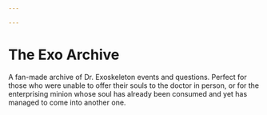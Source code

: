```yaml
---

---
```


# The Exo Archive

A fan-made archive of Dr. Exoskeleton events and questions.
Perfect for those who were unable to offer their souls to the doctor in person, or for the enterprising minion whose soul has already been consumed and yet has managed to come into another one.

